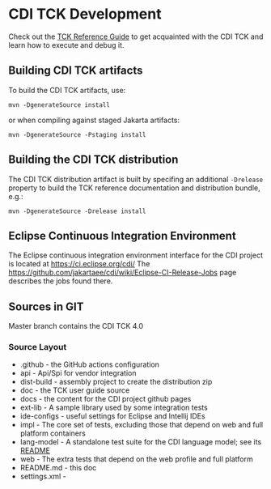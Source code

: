 # CDI TCK Development


Check out the [TCK Reference Guide](https://eclipse-ee4j.github.io/cdi-tck/) to get acquainted with the CDI TCK and learn how to execute and debug it.

## Building CDI TCK artifacts
To build the CDI TCK artifacts, use:

`mvn -DgenerateSource install`

or when compiling against staged Jakarta artifacts:

`mvn -DgenerateSource -Pstaging install`

## Building the CDI TCK distribution
The CDI TCK distribution artifact is built by specifing an additional `-Drelease` property to build the TCK reference
documentation and distribution bundle, e.g.:

`mvn -DgenerateSource -Drelease install`

## Eclipse Continuous Integration Environment
The Eclipse continuous integration environment interface for the CDI project is located at https://ci.eclipse.org/cdi/
The https://github.com/jakartaee/cdi/wiki/Eclipse-CI-Release-Jobs page describes the jobs found there.

## Sources in GIT

Master branch contains the CDI TCK 4.0

### Source Layout

* .github - the GitHub actions configuration
* api - Api/Spi for vendor integration
* dist-build - assembly project to create the distribution zip
* doc - the TCK user guide source
* docs - the content for the CDI project github pages
* ext-lib - A sample library used by some integration tests
* ide-configs - useful settings for Eclipse and Intellij IDEs
* impl - The core set of tests, excluding those that depend on web and full platform containers
* lang-model - A standalone test suite for the CDI language model; see its [README](./lang-model/README.adoc)
* web - The extra tests that depend on the web profile and full platform
* README.md - this doc
* settings.xml - 
